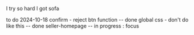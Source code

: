 I try so hard I got sofa



to do 
    2024-10-18
        confirm - reject btn function           -- done
        global css - don't do like this         -- done
        seller-homepage                         -- in progress : focus
